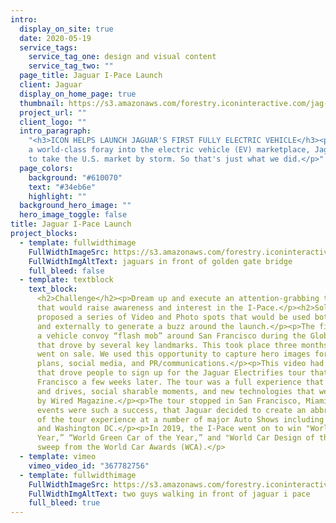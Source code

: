 ```yaml
---
intro:
  display_on_site: true
  date: 2020-05-19
  service_tags:
    service_tag_one: design and visual content
    service_tag_two: ""
  page_title: Jaguar I-Pace Launch
  client: Jaguar
  display_on_home_page: true
  thumbnail: https://s3.amazonaws.com/forestry.iconinteractive.com/jag-thumb.jpg
  project_url: ""
  client_logo: ""
  intro_paragraph:
    "<h3>ICON HELPS LAUNCH JAGUAR'S FIRST FULLY ELECTRIC VEHICLE</h3><p>With
    a world-class foray into the electric vehicle (EV) marketplace, Jaguar wanted
    to take the U.S. market by storm. So that's just what we did.</p>"
  page_colors:
    background: "#610070"
    text: "#34eb6e"
    highlight: ""
  background_hero_image: ""
  hero_image_toggle: false
title: Jaguar I-Pace Launch
project_blocks:
  - template: fullwidthimage
    FullWidthImageSrc: https://s3.amazonaws.com/forestry.iconinteractive.com/jaguar1.jpg
    FullWidthImgAltText: jaguars in front of golden gate bridge
    full_bleed: false
  - template: textblock
    text_block:
      <h2>Challenge</h2><p>Dream up and execute an attention-grabbing tour
      that would raise awareness and interest in the I-Pace.</p><h2>Solution</h2><p>ICON
      proposed a series of Video and Photo spots that would be used both internally
      and externally to generate a buzz around the launch.</p><p>The first shoot was
      a vehicle convoy “flash mob” around San Francisco during the Global Climate Summit
      that drove by several key landmarks. This took place three months before the vehicle
      went on sale. We used this opportunity to capture hero images for their marketing
      plans, social media, and PR/communications.</p><p>This video had a call to action
      that drove people to sign up for the Jaguar Electrifies tour that started in San
      Francisco a few weeks later. The tour was a full experience that featured ride
      and drives, social sharable moments, and new technologies that were showcased
      by Wired Magazine.</p><p>The tour stopped in San Francisco, Miami, and Los Angeles.</p><p>The
      events were such a success, that Jaguar decided to create an abbreviated version
      of the tour experience at a number of major Auto Shows including LA, Chicago,
      and Washington DC.</p><p>In 2019, the I-Pace went on to win "World Car of the
      Year,” “World Green Car of the Year,” and "World Car Design of the Year”—a clean
      sweep from the World Car Awards (WCA).</p>
  - template: vimeo
    vimeo_video_id: "367782756"
  - template: fullwidthimage
    FullWidthImageSrc: https://s3.amazonaws.com/forestry.iconinteractive.com/jaguar4.jpg
    FullWidthImgAltText: two guys walking in front of jaguar i pace
    full_bleed: true
---
```

